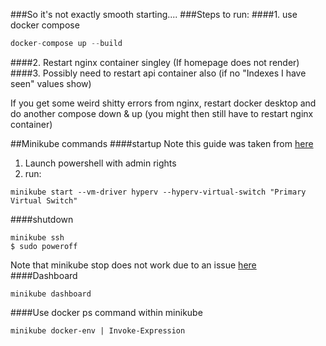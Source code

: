###So it's not exactly smooth starting....
###Steps to run:
####1. use docker compose 
```javascript
docker-compose up --build
```
####2. Restart nginx container singley (If homepage does not render)
####3. Possibly need to restart api container also (if no "Indexes I have seen" values show)

If you get some weird shitty errors from nginx, restart docker desktop and do another compose down & up 
(you might then still have to restart nginx container)


##Minikube commands
####startup
Note this guide was taken from [here](https://medium.com/@JockDaRock/minikube-on-windows-10-with-hyper-v-6ef0f4dc158c)
1. Launch powershell with admin rights
2. run:
```
minikube start --vm-driver hyperv --hyperv-virtual-switch "Primary Virtual Switch"
```
####shutdown
```
minikube ssh
$ sudo poweroff 
```
Note that minikube stop does not work due to an issue [here](https://github.com/kubernetes/minikube/issues/2914)
####Dashboard
```
minikube dashboard
```
####Use docker ps command within minikube
```
minikube docker-env | Invoke-Expression
``` 